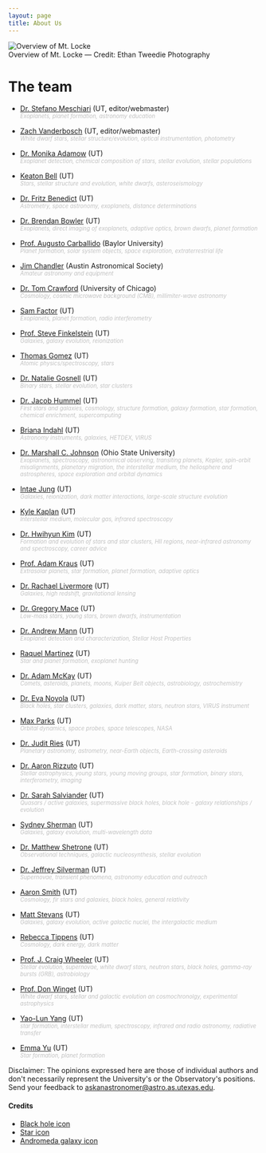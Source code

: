 ```yaml
---
layout: page
title: About Us
---
```

<style>
ul em {
display:block;
color:silver;
font-size:0.7rem;
}
</style>
<div class="image">
<img src="../img/mcdonaldobservatory.jpg" alt="Overview of Mt. Locke">
<div class="caption">Overview of Mt. Locke &mdash; Credit: Ethan Tweedie Photography</div>
</div>

# The team
* [Dr. Stefano Meschiari](/byauthor/?author=Stefano+Meschiari) (UT, editor/webmaster) *Exoplanets, planet formation, astronomy education*
* [Zach Vanderbosch](/byauthor/?author=Zach+Vanderbosch) (UT, editor/webmaster) *White dwarf stars, stellar structure/evolution, optical instrumentation, photometry*

* [Dr. Monika Adamow](/byauthor/?author=Monika+Adamow) (UT) *Exoplanet detection, chemical composition of stars, stellar evolution, stellar populations*
* [Keaton Bell](/byauthor/?author=Keaton+Bell) (UT) *Stars, stellar structure and evolution, white dwarfs, asteroseismology*
* [Dr. Fritz Benedict](/byauthor/?author=Fritz+Benedict) (UT) *Astrometry, space astronomy, exoplanets, distance determinations*
* [Dr. Brendan Bowler](/byauthor/?author=Brendan+Bowler) (UT) *Exoplanets, direct imaging of exoplanets, adaptive optics, brown dwarfs, planet formation*
* [Prof. Augusto Carballido](/byauthor/?author=Augusto+Carballido) (Baylor University) *Planet formation, solar system objects, space exploration, extraterrestrial life*
* [Jim Chandler](/byauthor/?author=Jim+Chandler) (Austin Astronomical Society) *Amateur astronomy and equipment*
* [Dr. Tom Crawford](/byauthor/?author=Tom+Crawford) (University of Chicago) *Cosmology, cosmic microwave background (CMB), millimiter-wave astronomy*
* [Sam Factor](/byauthor/?author=Sam+Factor) (UT) *Exoplanets, planet formation, radio interferometry*
* [Prof. Steve Finkelstein](/byauthor/?author=Steve+Finkelstein) (UT) *Galaxies, galaxy evolution, reionization*
* [Thomas Gomez](/byauthor/?author=Thomas+Gomez) (UT) *Atomic physics/spectroscopy, stars*
* [Dr. Natalie Gosnell](/byauthor/?author=Natalie+Gosnell) (UT) *Binary stars, stellar evolution, star clusters*
* [Dr. Jacob Hummel](/byauthor/?author=Jacob+Hummel) (UT) *First stars and galaxies, cosmology, structure formation, galaxy formation, star formation, chemical enrichment, supercomputing*
* [Briana Indahl](/byauthor/?author=Briana+Indahl) (UT) *Astronomy instruments, galaxies, HETDEX, VIRUS*
* [Dr. Marshall C. Johnson](/byauthor/?author=Marshall+Johnson) (Ohio State University) *Exoplanets, spectroscopy, astronomical observing, transiting planets, Kepler, spin-orbit misalignments, planetary migration, the interstellar medium, the heliosphere and astrospheres, space exploration and orbital dynamics*
* [Intae Jung](/byauthor/?author=Intae+Jung) (UT) *Galaxies, reionization, dark matter interactions, large-scale structure evolution*
* [Kyle Kaplan](/byauthor/?author=Kyle+Kaplan) (UT) *Interstellar medium, molecular gas, infrared spectroscopy*
* [Dr. Hwihyun Kim](/byauthor/?author=Hwihyun+Kim) (UT) *Formation and evolution of stars and star clusters, HII regions, near-infrared astronomy and spectroscopy, career advice*
* [Prof. Adam Kraus](/byauthor/?author=Adam+Kraus) (UT) *Extrasolar planets, star formation, planet formation, adaptive optics*
* [Dr. Rachael Livermore](/byauthor/?author=Rachael+Livermore) (UT) *Galaxies, high redshift, gravitational lensing*
* [Dr. Gregory Mace](/byauthor/?author=Gregory+Mace) (UT) *Low-mass stars, young stars, brown dwarfs, instrumentation*
* [Dr. Andrew Mann](/byauthor/?author=Andrew+Mann) (UT) *Exoplanet detection and characterization, Stellar Host Properties* 
* [Raquel Martinez](/byauthor/?author=Raquel+Martinez) (UT) *Star and planet formation, exoplanet hunting*
* [Dr. Adam McKay](/byauthor/?author=Adam+McKay) (UT) *Comets, asteroids, planets, moons, Kuiper Belt objects, astrobiology, astrochemistry*
* [Dr. Eva Noyola](/byauthor/?author=Eva+Noyola) (UT) *Black holes, star clusters, galaxies, dark matter, stars, neutron stars, VIRUS instrument*
* [Max Parks](/byauthor?author=Max+Parks) (UT) *Orbital dynamics, space probes, space telescopes, NASA*
* [Dr. Judit Ries](/byauthor/?author=Judit+Ries) (UT) *Planetary astronomy, astrometry, near-Earth objects, Earth-crossing asteroids*
* [Dr. Aaron Rizzuto](/byauthor/?author=Aaron+Rizzuto) (UT) *Stellar astrophysics, young stars, young moving groups, star formation, binary stars, interferometry, imaging*
* [Dr. Sarah Salviander](/byauthor/?author=Sarah+Salviander) (UT) *Quasars / active galaxies, supermassive black holes, black hole - galaxy relationships / evolution*
* [Sydney Sherman](/byauthor/?author=Sydney+Sherman) (UT) *Galaxies, galaxy evolution, multi-wavelength data*
* [Dr. Matthew Shetrone](/byauthor/?author=Matthew+Shetrone) (UT) *Observational techniques, galactic nucleosynthesis, stellar evolution*
* [Dr. Jeffrey Silverman](/byauthor/?author=Jeffrey+Silverman) (UT) *Supernovae, transient phenomena, astronomy education and outreach*
* [Aaron Smith](/byauthor/?author=Aaron+Smith) (UT) *Cosmology, fir stars and galaxies, black holes, general relativity*
* [Matt Stevans](/byauthor/?author=Matt+Stevans) (UT) *Galaxies, galaxy evolution, active galactic nuclei, the intergalactic medium*
* [Rebecca Tippens](/byauthor/?author=Rebecca+Tippens) (UT) *Cosmology, dark energy, dark matter*
* [Prof. J. Craig Wheeler](/byauthor/?author=J.+Craig+Wheeler) (UT) *Stellar evolution, supernovae, white dwarf stars, neutron stars, black holes, gamma-ray bursts (GRB), astrobiology*
* [Prof. Don Winget](/byauthor/?author=Don+Winget) (UT) *White dwarf stars, stellar and galactic evolution an cosmochronolgy, experimental astrophysics*
* [Yao-Lun Yang](/byauthor/?author=Yao-Lun+Yang) (UT) *star formation, interstellar medium, spectroscopy, infrared and radio astronomy, radiative transfer*
* [Emma Yu](/byauthor/?author=Emma+Yu) (UT) *Star formation, planet formation*

Disclaimer: The opinions expressed here are those of individual authors and don't necessarily represent the University's or the Observatory's positions. Send your feedback to [askanastronomer@astro.as.utexas.edu](mailto:askanastronomer@astro.as.utexas.edu).


#### Credits
- [Black hole icon](http://www.nasa.gov/mission_pages/nustar/multimedia/pia16695.html)
- [Star icon](http://www.spacetelescope.org/images/html/heic0516b.html)
- [Andromeda galaxy icon](https://en.wikipedia.org/wiki/Andromeda_Galaxy#/media/File:Andromeda_Galaxy_(with_h-alpha).jpg)
